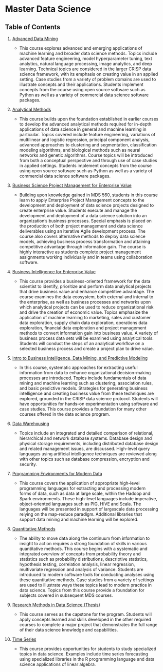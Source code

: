 # Master Data Science


## Table of Contents

1. [Advanced Data Mining](https://github.com/sfiene/Master-Data-Science/tree/main/Advanced%20Data%20Mining)
    - This course explores advanced and emerging applications of machine learning and broader data science methods. Topics include advanced feature engineering, model hyperparameter tuning, text analytics, natural language processing, image analytics, and deep learning. Technical topics are considered in the larger CRISP data science framework, with its emphasis on creating value in an applied setting. Case studies from a variety of problem domains are used to illustrate concepts and their applications. Students implement concepts from the course using open source software such as Python as well as a variety of commercial data science software packages.

2. [Analytical Methods](https://github.com/sfiene/Master-Data-Science/tree/main/Analytical%20Methods)
    - This course builds upon the foundation established in earlier courses to develop the advanced analytical methods required for in-depth applications of data science in general and machine learning in particular. Topics covered include feature engineering, variations of multilinear and logistic regression, principal component analysis, advanced approaches to clustering and segmentation, classification modeling algorithms, and biological methods such as neural networks and genetic algorithms. Course topics will be introduced from both a conceptual perspective and through use of case studies in applied settings. Students implement concepts from the course using open source software such as Python as well as a variety of commercial data science software packages.

3. [Business Science Project Management for Enterprise Value](https://github.com/sfiene/Master-Data-Science/tree/main/Business%20Intelligence%202)
    - Building upon knowledge gained in MDS 560, students in this course learn to apply Enterprise Project Management concepts to the development and deployment of data science projects designed to create enterprise value. Students execute and manage the development and deployment of a data science solution into an organization’s business processes. Special emphasis is placed on the production of both project management and data science deliverables using an iterative Agile development process. The course also covers alternative methods to deploy data science models, achieving business process transformation and attaining competitive advantage through information gain. The course is highly interactive as students complete project management assignments working individually and in teams using collaboration software.

4. [Business Intelligence for Enterprise Value](https://github.com/sfiene/Master-Data-Science/tree/main/Business%20Intelligence)
    - This course provides a business-oriented framework for the data scientist to identify, prioritize and perform data analytical projects that drive business value and enhance competitive advantage. The course examines the data ecosystem, both external and internal to the enterprise, as well as business processes and networks upon which analytical projects can be used to reduce organizational risk and drive the creation of economic value. Topics emphasize the application of machine learning to marketing, sales and customer data exploration, supply chain data exploration, operations data exploration, financial data exploration and project management methods to convert information gain into business value. A variety of business process data sets will be examined using analytical tools. Students will conduct the steps of an analytical workflow on a selected business process and create a project plan to drive value.

5. [Intro to Business Intelligence, Data Mining, and Predictive Modeling](https://github.com/sfiene/Master-Data-Science/tree/main/Data%20Mining)
    - In this course, systematic approaches for extracting useful information from data to enhance organizational decision-making processes are introduced. Topics include fundamentals of data mining and machine learning such as clustering, association rules, and basic predictive models. Strategies for generating business intelligence and creating business value from these techniques are explored, grounded in the CRISP data science protocol. Students will have opportunities for hands-on experimentation using software and case studies. This course provides a foundation for many other courses offered in the data science program.

6. [Data Warehousing](https://github.com/sfiene/Master-Data-Science/tree/main/Data%20Warehousing)
    - Topics include an integrated and detailed comparison of relational, hierarchical and network database systems. Database design and physical storage requirements, including distributed database design and related management issues, are discussed. High-level query languages using artificial intelligence techniques are reviewed along with other topics such as database compression, encryption and security.

7. [Programming Environments for Modern Data](https://github.com/sfiene/Master-Data-Science/tree/main/Programming%20Environments)
    - This course covers the application of appropriate high-level programming languages for extracting and processing modern forms of data, such as data at large scale, within the Hadoop and Spark environments. These high-level languages include imperative, object-oriented languages such as PIG, HIVE and Scala. The languages will be presented in support of largescale data processing relying on the map-reduce paradigm. Additional libraries that support data mining and machine learning will be explored.

8. [Quantitative Methods](https://github.com/sfiene/Master-Data-Science/tree/main/Quantitative%20Methods)
    - The ability to move data along the continuum from information to insight to action requires a strong foundation of skills in various quantitative methods. This course begins with a systematic and integrated overview of concepts from probability theory and statistics such as probability distributions, descriptive statistics, hypothesis testing, correlation analysis, linear regression, multivariate regression and analysis of variance. Students are introduced to modern software tools for conducting analyses using these quantitative methods. Case studies from a variety of settings are used to illustrate ways these topics lead to modern practice in data science. Topics from this course provide a foundation for subjects covered in subsequent MDS courses.

9. [Research Methods in Data Science (Thesis)](https://github.com/sfiene/Master-Data-Science/tree/main/Research%20Methods%20in%20DS%20(Thesis))
    - This course serves as the capstone for the program. Students will apply concepts learned and skills developed in the other required courses to complete a major project that demonstrates the full range of their data science knowledge and capabilities.

10. [Time Series](https://github.com/sfiene/Master-Data-Science/tree/main/Time%20Series)
    - This course provides opportunities for students to study specialized topics in data science. Examples include time series forecasting using specialized libraries in the R programming language and data science applications of linear algebra.
